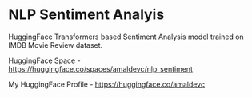 <h1>NLP Sentiment Analyis</h1>

HuggingFace Transformers based Sentiment Analysis model trained on IMDB Movie Review dataset.

HuggingFace Space - https://huggingface.co/spaces/amaldevc/nlp_sentiment

My HuggingFace Profile - https://huggingface.co/amaldevc
